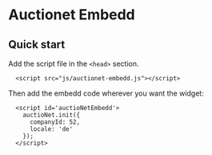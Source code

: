 # Auctionet Embedd

## Quick start
Add the script file in the ```<head>``` section.

```
  <script src="js/auctionet-embedd.js"></script>
```

Then add the embedd code wherever you want the widget:

```
  <script id='auctioNetEmbedd'>
    auctioNet.init({
      companyId: 52,
      locale: 'de'
    });
  </script>
```

